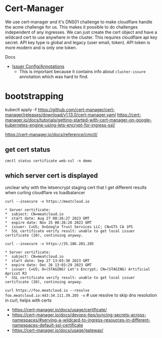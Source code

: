 Cert-Manager
============

We use cert-manager and it's DNS01 challenge to make cloudflare handle the acme challenge for us.
This makes it possible to do challenges independent of any ingresses. We can just create the cert object and have a wildcard cert to use anywhere in the cluster.
This requires cloudflare api key secret. API key type is global and legacy (user email, token). API token is more modern and is only one token. 


Docs

- [Issuer Config/Annotations](https://cert-manager.io/docs/usage/ingress/)
    - This is important because it contains info about `cluster-issure` annotation which was hard to find.


bootstrapping
=============
kubectl apply -f https://github.com/cert-manager/cert-manager/releases/download/v1.13.0/cert-manager.yaml
https://cert-manager.io/docs/tutorials/getting-started-with-cert-manager-on-google-kubernetes-engine-using-lets-encrypt-for-ingress-ssl/

https://cert-manager.io/docs/reference/cmctl/

get cert status
---------------
`cmctl status certificate web-ssl -n demo`

which server cert is displayed
------------------------------
unclear why with the letsencrypt staging cert that I get different results when curling cloudflare vs loadbalancer

`curl --insecure -v https://meatcloud.io`
```
* Server certificate:
*  subject: CN=meatcloud.io
*  start date: Aug 27 08:26:27 2023 GMT
*  expire date: Nov 25 08:26:26 2023 GMT
*  issuer: C=US; O=Google Trust Services LLC; CN=GTS CA 1P5
*  SSL certificate verify result: unable to get local issuer certificate (20), continuing anyway.
```

`curl --insecure -v https://35.186.201.205`
```
* Server certificate:
*  subject: CN=meatcloud.io
*  start date: Sep 27 13:03:30 2023 GMT
*  expire date: Dec 26 13:03:29 2023 GMT
*  issuer: C=US; O=(STAGING) Let's Encrypt; CN=(STAGING) Artificial Apricot R3
*  SSL certificate verify result: unable to get local issuer certificate (20), continuing anyway.
```
`curl https://foo.meatcloud.io --resolve foo.meatcloud.io:443:34.111.39.205 -v`  # use resolve to skip dns resolution in curl, helps with certs 

- https://cert-manager.io/docs/usage/certificate/
- https://cert-manager.io/docs/devops-tips/syncing-secrets-across-namespaces/#serving-a-wildcard-to-ingress-resources-in-different-namespaces-default-ssl-certificate
- https://cert-manager.io/docs/usage/gateway/